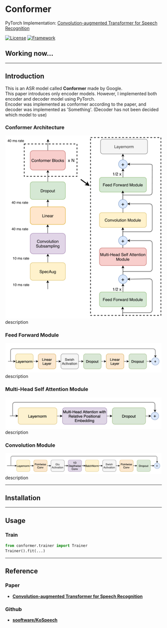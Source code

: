 # Conformer
PyTorch Implementation: [Convolution-augmented Transformer for Speech Recognition](https://arxiv.org/abs/2005.08100)

[![License](https://img.shields.io/badge/License-Apache%202.0-blue.svg)](https://opensource.org/licenses/Apache-2.0)
[![Framework](https://img.shields.io/badge/Framework-PyTorch-red.svg)](https://pytorch.org/)

## **Working now...**

--- 

## Introduction
This is an ASR model called **Conformer** made by Google. <br />
This paper introduces only encoder models. However, I implemented both encoder and decoder model using PyTorch.  
Encoder was implemented as conformer according to the paper, and decoder was implemented as 'Something'. 
(Decoder has not been decided which model to use)

### Conformer Architecture
![Conformer Encoder Architecture](docs/images/encoder_block.png) <br />
description

### Feed Forward Module
![Feed Forward Module](docs/images/feed_forward_module.png) <br />
description

### Multi-Head Self Attention Module
![Multi-Head Self Attention Module](docs/images/multi_head_self_attention_module.png) <br />
description

### Convolution Module
![Convolution Module](docs/images/convolution_module.png) <br />
description

---
## Installation

---
## Usage

<h3>Train</h3>

```python
from conformer.trainer import Trainer
Trainer().fit(...)
```

---
## Reference
### Paper 
- **[Convolution-augmented Transformer for Speech Recognition](https://arxiv.org/abs/2005.08100)**

### Github
- **[sooftware/KoSpeech](https://github.com/sooftware/KoSpeech)**